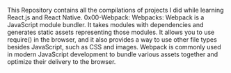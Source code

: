 This Repository contains all the compilations of projects I did while learning React.js and React Native.
0x00-Webpack: Webpacks: Webpack is a JavaScript module bundler. It takes modules with dependencies and generates static assets representing those modules. It allows you to use require() in the browser, and it also provides a way to use other file types besides JavaScript, such as CSS and images. Webpack is commonly used in modern JavaScript development to bundle various assets together and optimize their delivery to the browser.

